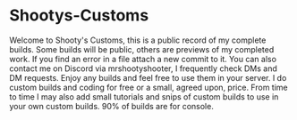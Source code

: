 # Shootys-Customs
Welcome to Shooty's Customs, this is a public record of my complete builds. Some builds will be public, others are previews of my completed work.
If you find an error in a file attach a new commit to it. You can also contact me on Discord via mrshootyshooter, I frequently check DMs and DM requests.
Enjoy any builds and feel free to use them in your server. I do custom builds and coding for free or a small, agreed upon, price. 
From time to time I may also add small tutorials and snips of custom builds to use in your own custom builds. 90% of builds are for console.
